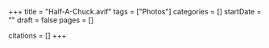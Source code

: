 +++
title = "Half-A-Chuck.avif"
tags = ["Photos"]
categories = []
startDate = ""
draft = false
pages = []

citations = []
+++
